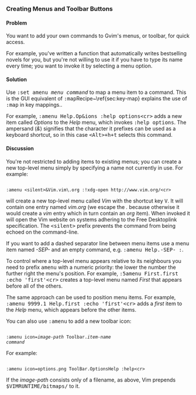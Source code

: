 <h3>Creating Menus and Toolbar Buttons</h3>

<h4>Problem</h4>

You want to add your own commands to Gvim's menus, or toolbar, for quick
access.

For example, you've written a function that automatically writes bestselling
novels for you, but you're not willing to use it if you have to type its name
every time; you want to invoke it by selecting a menu option.  

<h4>Solution</h4>

Use <tt>:set amenu <var>menu</var> <var>command</var></tt> to map a menu item to a command.
This is the GUI equivalent of <tt>:map</tt><span clas="fn">Recipe~\ref{sec:key-map}
explains the use of <tt>:map</tt> in key mappings.</span>.

For example, <tt>:amenu Help.Op&amp;ions :help options&lt;cr&gt;</tt> adds a
new item called <i>Options</i> to the <i>Help</i> menu, which invokes
<tt>:help options</tt>. The ampersand (<i>&amp;</i>) signifies that the
character it prefixes can be used as a keyboard shortcut, so in this case
<kbd><kbd>&lt;Alt&gt;</kbd>+<kbd>h</kbd>+<kbd>t</kbd></kbd> selects this
command.

<h4>Discussion</h4>

You're not restricted to adding items to existing menus; you can create a new
top-level menu simply by specifying a name not currently in use. For example:

<pre><code>
:amenu &lt;silent&gt;&amp;Vim.vim\.org :!xdg-open http://www.vim.org/&lt;cr&gt;
</code></pre>

will create a new top-level menu called <i>Vim</i> with the shortcut key
<kbd>V</kbd>. It will contain one entry named <i>vim.org</i> (we escape the
<i>.</i> because otherwise it would create a <i>vim</i> entry which in turn
contain an <i>org</i> item). When invoked it will open the Vim website on
systems adhering to the Free Desktop<span class="todo">link</span>
specification. The <tt>&lt;silent&gt;</tt> prefix prevents the command from
being echoed on the command-line. 

If you want to add a dashed separator line between menu items use a menu item
named <i>-SEP-</i> and an empty command, e.g. <tt>:amenu Help.-SEP- :</tt>.

To control where a top-level menu appears relative to its neighbours you need
to prefix <tt>amenu</tt> with a numeric priority: the lower the number the
further right the menu's position. For example, <tt>:5amenu First.first :echo
'first'&lt;cr&gt;</tt> creates a top-level menu named <i>First</i> that
appears before all of the others.

The same approach can be used to position menu items. For example, <tt>:amenu
9999.1 Help.first :echo 'first'&lt;cr&gt;</tt> adds a <i>first</i> item to the
<i>Help</i> menu, which appears before the other items.

You can also use <tt>:amenu</tt> to add a new toolbar icon: 

<pre><code>
:amenu icon=<var>image-path</var> Toolbar.<var>item-name</var>
<var>command</var>
</code></pre>

For example:

<pre><code>
:amenu icon=options.png ToolBar.OptionsHelp :help&lt;cr&gt;
</code></pre>

If the <var>image-path</var> consists only of a filename, as above, Vim prepends
<tt>$VIMRUNTIME/bitmaps/</tt> to it.
